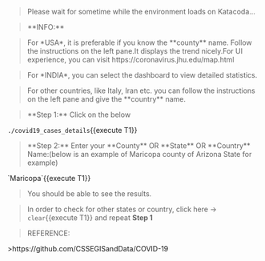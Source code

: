 <blockquote>Please wait for sometime while the environment loads on Katacoda...</blockquote>

<blockquote>**INFO:**</blockquote>
<blockquote>For *USA*, it is preferable if you know the **county** name. Follow the instructions on the left pane.It displays the trend nicely.For UI experience, you can visit https://coronavirus.jhu.edu/map.html</blockquote>
<blockquote>For *INDIA*, you can select the dashboard to view detailed statistics.</blockquote>
<blockquote>For other countries, like Italy, Iran etc. you can follow the instructions on the left pane and give the **country** name.</blockquote>

<blockquote>**Step 1:** Click on the below</blockquote>

`./covid19_cases_details`{{execute T1}}

<blockquote>**Step 2:** Enter your **County** OR **State** OR **Country** Name:(below is an example of Maricopa county of Arizona State for example)</blockquote>
`Maricopa`{{execute T1}}

>You should be able to see the results. 

>In order to check for other states or country, click here -> `clear`{{execute T1}} and repeat **Step 1**

<blockquote>REFERENCE:</blockquote>
>https://github.com/CSSEGISandData/COVID-19

